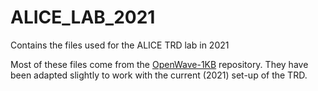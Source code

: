 # ALICE_LAB_2021
Contains the files used for the ALICE TRD lab in 2021

Most of these files come from the [OpenWave-1KB](https://github.com/tdietel/OpenWave-1KB) repository. They have been adapted slightly to work with the current (2021) set-up of the TRD. 